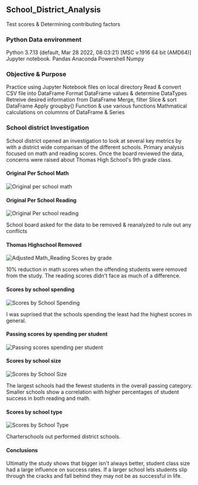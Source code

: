 ## School_District_Analysis
Test scores & Determining contributing factors

### Python Data environment 
Python 3.7.13 (default, Mar 28 2022, 08:03:21) [MSC v.1916 64 bit (AMD64)]
Jupyter notebook.
Pandas
Anaconda Powershell
Numpy

### Objective & Purpose

Practice using Jupyter Notebook files on local directory
Read & convert CSV file into DataFrame
Format DataFrame values & determine DataTypes
Retreive desired information from DataFrame
Merge, filter Slice & sort DataFrame
Apply groupby() Function & use various functions
Mathmatical calculations on columnns of DataFrame & Series

### School district Investigation

School district opened an investigation to look at several key metrics by with a district wide comparisan of the different schools. Primary analysis focused on math and reading scores. Once the board reviewed the data, concerns were raised about Thomas High School's 9th grade class. 

#### Original Per School Math

![Original per school math](https://user-images.githubusercontent.com/104408782/172086212-98bcf791-6446-4076-a951-afc2ee223242.png)

#### Original Per School Reading

![Original Per school reading](https://user-images.githubusercontent.com/104408782/172086224-71c1e177-e28e-43ae-9e6d-0aa1e0440447.png)


School board asked for the data to be removed & reanalyzed to rule out any conflicts

#### Thomas Highschool Removed

![Adjusted Math_Reading Scores by grade](https://user-images.githubusercontent.com/104408782/172086396-a6ae0d7a-ccae-4793-9175-e9ec349e1f8d.png)


10% reduction in math scores when the offending students were removed from the study. The reading scores didn't face as much of a difference. 

 
#### Scores by school spending

![Scores by School Spending](https://user-images.githubusercontent.com/104408782/172086456-af3c8e25-6d49-4098-8d3f-8a3523a89a3f.png)

I was suprised that the schools spending the least had the highest scores in general. 

#### Passing scores by spending per student

![Passing scores   spending per student](https://user-images.githubusercontent.com/104408782/172086468-da0f0edd-ef4b-446e-beeb-3baa688d040b.png)

#### Scores by school size

![Scores by School Size](https://user-images.githubusercontent.com/104408782/172086532-3270ea5c-ee7e-4f0d-b048-4d2f96f2df06.png)

The largest schools had the fewest students in the overall passing category. 
Smaller schools show a correlation with higher percentages of student success in both reading and math. 

#### Scores by school type

![Scores by School Type](https://user-images.githubusercontent.com/104408782/172086550-b52810d1-1182-42f8-8acc-d760e44f3317.png)

Charterschools out performed district schools. 

#### Conclusions

Ultimatly the  study shows that bigger isn't always better, student class size had a large influence on success rates. If a larger school lets students slip through the cracks and fall behind they may not be as successful in life. 
